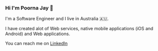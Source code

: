 ### Hi I'm Poorna Jay 👋

I'm a Software Engineer and I live in Australia 🇦🇺.

I have created alot of Web services, native mobile applications (iOS and Android) and Web applications.

You can reach me on [LinkedIn](https://www.linkedin.com/in/poornajayasinghe/ "Poorna Jay's LinkedIn")

<!--
**poornaonline/poornaonline** is a ✨ _special_ ✨ repository because its `README.md` (this file) appears on your GitHub profile.

Here are some ideas to get you started:

- 🔭 I’m currently working on ...
- 🌱 I’m currently learning ...
- 👯 I’m looking to collaborate on ...
- 🤔 I’m looking for help with ...
- 💬 Ask me about ...
- 📫 How to reach me: ...
- 😄 Pronouns: ...
- ⚡ Fun fact: ...
-->
